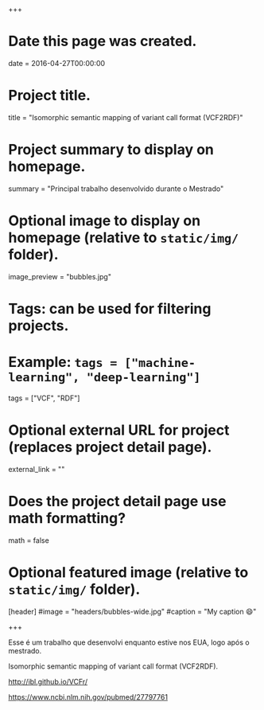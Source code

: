 +++
# Date this page was created.
date = 2016-04-27T00:00:00

# Project title.
title = "Isomorphic semantic mapping of variant call format (VCF2RDF)"

# Project summary to display on homepage.
summary = "Principal trabalho desenvolvido durante o Mestrado"

# Optional image to display on homepage (relative to `static/img/` folder).
image_preview = "bubbles.jpg"

# Tags: can be used for filtering projects.
# Example: `tags = ["machine-learning", "deep-learning"]`
tags = ["VCF", "RDF"]

# Optional external URL for project (replaces project detail page).
external_link = ""

# Does the project detail page use math formatting?
math = false

# Optional featured image (relative to `static/img/` folder).
[header]
#image = "headers/bubbles-wide.jpg"
#caption = "My caption :smile:"

+++

Esse é um trabalho que desenvolvi enquanto estive nos EUA, logo após o mestrado.

Isomorphic semantic mapping of variant call format (VCF2RDF).

http://ibl.github.io/VCFr/

https://www.ncbi.nlm.nih.gov/pubmed/27797761


